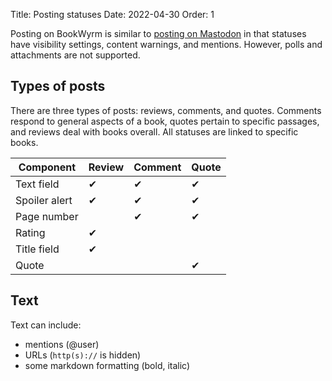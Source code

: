Title: Posting statuses
Date: 2022-04-30
Order: 1

Posting on BookWyrm is similar to [posting on Mastodon](https://docs.joinmastodon.org/user/posting/) in that statuses have visibility settings, content warnings, and mentions. However, polls and attachments are not supported.

## Types of posts

There are three types of posts: reviews, comments, and quotes. Comments respond to general aspects of a book, quotes pertain to specific passages, and reviews deal with books overall. All statuses are linked to specific books.

| Component | Review | Comment | Quote |
| --------- | ------ | ------- | ----- |
| Text field | ✔ | ✔ | ✔ |
| Spoiler alert | ✔ | ✔ | ✔ |
| Page number | | ✔ | ✔  |
| Rating | ✔ |  |  |
| Title field | ✔ |  |  |
| Quote | |  | ✔  |

## Text
Text can include:
- mentions (@user)
- URLs (`http(s)://` is hidden)
- some markdown formatting (bold, italic)

